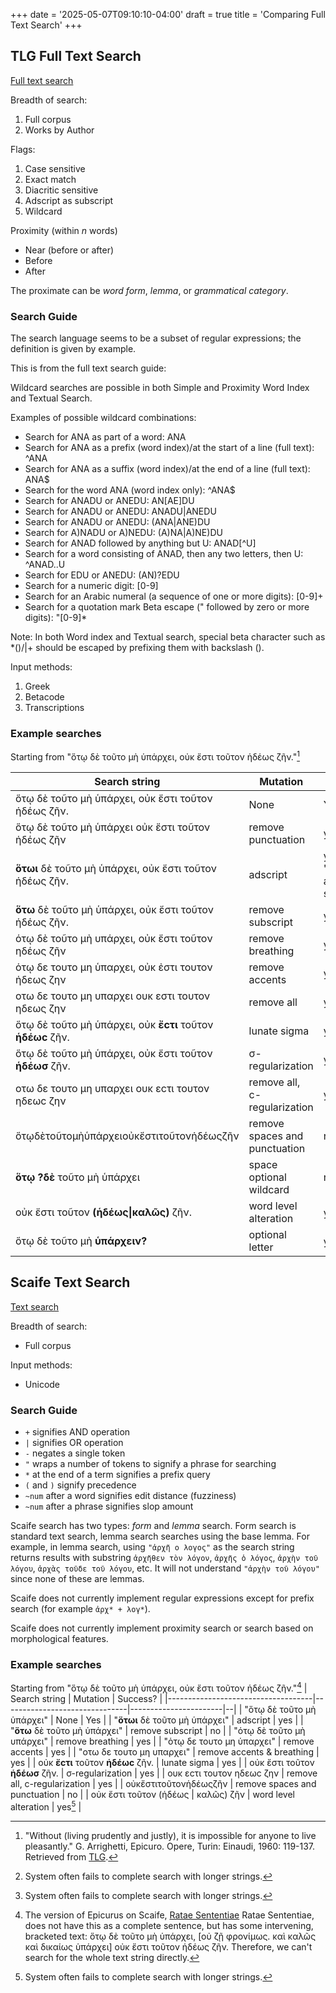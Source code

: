 +++
date = '2025-05-07T09:10:10-04:00'
draft = true
title = 'Comparing Full Text Search'
+++

## TLG Full Text Search

[Full text search](https://stephanus.tlg.uci.edu/Iris/demo/tsearch.jsp)

Breadth of search:

1. Full corpus
2. Works by Author

Flags:

1. Case sensitive
2. Exact match
3. Diacritic sensitive
4. Adscript as subscript
5. Wildcard

Proximity (within _n_ words)

- Near (before or after)
- Before
- After

The proximate can be _word form_, _lemma_, or _grammatical category_.

### Search Guide

The search language seems to be a subset of regular expressions; the definition is given by example.

This is from the full text search guide:

Wildcard searches are possible in both Simple and Proximity Word Index and Textual Search.

Examples of possible wildcard combinations:

- Search for ANA as part of a word: ANA
- Search for ANA as a prefix (word index)/at the start of a line (full text): ^ANA
- Search for ANA as a suffix (word index)/at the end of a line (full text): ANA$
- Search for the word ANA (word index only): ^ANA$
- Search for ANADU or ANEDU: AN[AE]DU
- Search for ANADU or ANEDU: ANADU|ANEDU
- Search for ANADU or ANEDU: (ANA|ANE)DU
- Search for A)NADU or A)NEDU: (A\)NA|A\)NE)DU
- Search for ANAD followed by anything but U: ANAD[^U]
- Search for a word consisting of ANAD, then any two letters, then U: ^ANAD..U
- Search for EDU or ANEDU: (AN)?EDU
- Search for a numeric digit: [0-9]
- Search for an Arabic numeral (a sequence of one or more digits): [0-9]+
- Search for a quotation mark Beta escape (" followed by zero or more digits): "[0-9]\*

Note: In both Word index and Textual search, special beta character such as \*()/|+ should be escaped by prefixing them with backslash ().

Input methods:

1. Greek
2. Betacode
3. Transcriptions

### Example searches

Starting from "ὅτῳ δὲ τοῦτο μὴ ὑπάρχει, οὐκ ἔστι τοῦτον ἡδέως ζῆν."[^1]

| Search string                                               | Mutation                      | Success?                           |
| ----------------------------------------------------------- | ----------------------------- | ---------------------------------- |
| ὅτῳ δὲ τοῦτο μὴ ὑπάρχει, οὐκ ἔστι τοῦτον ἡδέως ζῆν.         | None                          | Yes                                |
| ὅτῳ δὲ τοῦτο μὴ ὑπάρχει οὐκ ἔστι τοῦτον ἡδέως ζῆν           | remove punctuation            | yes                                |
| **ὅτωι** δὲ τοῦτο μὴ ὑπάρχει, οὐκ ἔστι τοῦτον ἡδέως ζῆν.    | adscript                      | yes (with 'adscript as subscript') |
| **ὅτω** δὲ τοῦτο μὴ ὑπάρχει, οὐκ ἔστι τοῦτον ἡδέως ζῆν.     | remove subscript              | yes                                |
| ότῳ δὲ τοῦτο μὴ υπάρχει, οὐκ ἔστι τοῦτον ηδέως ζῆν          | remove breathing              | yes                                |
| ὁτῳ δε τουτο μη ὑπαρχει, οὐκ ἐστι τουτον ἡδεως ζην          | remove accents                | yes                                |
| οτω δε τουτο μη υπαρχει ουκ εστι τουτον ηδεως ζην           | remove all                    | yes                                |
| ὅτῳ δὲ τοῦτο μὴ ὑπάρχει, οὐκ **ἔϲτι** τοῦτον **ἡδέωϲ** ζῆν. | lunate sigma                  | yes                                |
| ὅτῳ δὲ τοῦτο μὴ ὑπάρχει, οὐκ ἔστι τοῦτον **ἡδέωσ** ζῆν.     | σ-regularization              | yes                                |
| οτω δε τουτο μη υπαρχει ουκ εϲτι τουτον ηδεωϲ ζην           | remove all, ϲ-regularization  | yes                                |
| ὅτῳδὲτοῦτομὴὑπάρχειοὐκἔστιτοῦτονἡδέωςζῆν                    | remove spaces and punctuation | no                                 |
| **ὅτῳ ?δὲ** τοῦτο μὴ ὑπάρχει                                | space optional wildcard       | no                                 |
| οὐκ ἔστι τοῦτον **(ἡδέως\|καλῶς)** ζῆν.                     | word level alteration         | yes[^2]                            |
| ὅτῳ δὲ τοῦτο μὴ **ὑπάρχειν?**                               | optional letter               | yes[^2]                            |

## Scaife Text Search

[Text search](https://scaife.perseus.org/search/)

Breadth of search:

- Full corpus

Input methods:

- Unicode

### Search Guide

- `+` signifies AND operation
- `|` signifies OR operation
- `-` negates a single token
- `"` wraps a number of tokens to signify a phrase for searching
- `*` at the end of a term signifies a prefix query
- `(` and `)` signify precedence
- `~num` after a word signifies edit distance (fuzziness)
- `~num` after a phrase signifies slop amount

Scaife search has two types: _form_ and _lemma_ search. Form search is standard text search, lemma search searches using the base lemma. For example, in lemma search, using `"ἀρχῆ ο λογος"` as the search string returns results with substring `ἀρχῆθεν τὸν λόγον`, `ἀρχῆς ὁ λόγος`, `ἀρχὴν τοῦ λόγου`, `ἀρχὰς τοῦδε τοῦ λόγου`, etc. It will not understand `"ἀρχὴν τοῦ λόγου"` since none of these are lemmas.

Scaife does not currently implement regular expressions except for prefix search (for example `ἀρχ* + λογ*`).

Scaife does not currently implement proximity search or search based on morphological features.

### Example searches

Starting from "ὅτῳ δὲ τοῦτο μὴ ὑπάρχει, οὐκ ἔστι τοῦτον ἡδέως ζῆν."[^3]
| Search string | Mutation | Success? |
|------------------------------------|-------------------------------|-----------------------|--|
| "ὅτῳ δὲ τοῦτο μὴ ὑπάρχει" | None | Yes |
| "**ὅτωι** δὲ τοῦτο μὴ ὑπάρχει" | adscript | yes |
| "**ὅτω** δὲ τοῦτο μὴ ὑπάρχει" | remove subscript | no |
| "ότῳ δὲ τοῦτο μὴ υπάρχει" | remove breathing | yes |
| "ὁτῳ δε τουτο μη ὑπαρχει" | remove accents | yes |
| "οτω δε τουτο μη υπαρχει" | remove accents & breathing | yes |
| οὐκ **ἔϲτι** τοῦτον **ἡδέωϲ** ζῆν. | lunate sigma | yes |
| οὐκ ἔστι τοῦτον **ἡδέωσ** ζῆν. | σ-regularization | yes |
| ουκ εϲτι τουτον ηδεωϲ ζην | remove all, ϲ-regularization | yes |
| οὐκἔστιτοῦτονἡδέωςζῆν | remove spaces and punctuation | no |
| οὐκ ἔστι τοῦτον (ἡδέως | καλῶς) ζῆν | word level alteration | yes[^2] |

[^1]:
    "Without (living prudently and justly), it is impossible for anyone to live pleasantly."
    G. Arrighetti, Epicuro. Opere, Turin: Einaudi, 1960: 119-137.
    Retrieved from [TLG](http://stephanus.tlg.uci.edu/Iris/Cite?0537:001:1380).

[^2]: System often fails to complete search with longer strings.
[^3]:
    The version of Epicurus on Scaife, [Ratae Sententiae](https://scaife.perseus.org/reader/urn:cts:greekLit:tlg0537.tlg013.1st1K-grc1:139-143/)
    Ratae Sententiae, does not have this as a complete sentence, but has some intervening, bracketed text: ὅτῳ δὲ τοῦτο μὴ ὑπάρχει, [οὐ ζῇ φρονίμως. καὶ καλῶς καὶ δικαίως ὑπάρχει] οὐκ ἔστι τοῦτον ἡδέως ζῆν. Therefore, we can't search for the whole text string directly.
